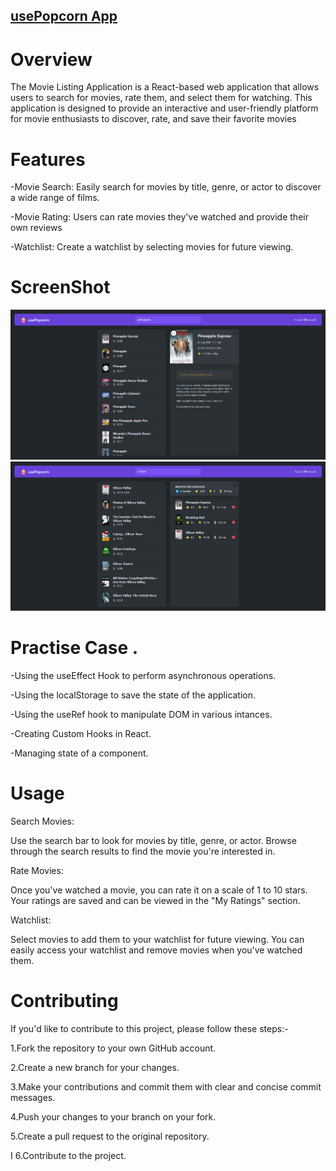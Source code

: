 ## <a href="https://stpk-usepopcorn.netlify.app/">usePopcorn App</a>

# Overview

The Movie Listing Application is a React-based web application that allows users to search for movies, rate them, and select them for watching.
This application is designed to provide an interactive and user-friendly platform for movie enthusiasts to discover, rate, and save their favorite movies

# Features

-Movie Search: Easily search for movies by title, genre, or actor to discover a wide range of films.

-Movie Rating: Users can rate movies they've watched and provide their own reviews

-Watchlist: Create a watchlist by selecting movies for future viewing.

# ScreenShot

![use-popcorn-app](https://github.com/stpkkk/use-popcorn/blob/main/screenshot1.png)
![use-popcorn-app](https://github.com/stpkkk/use-popcorn/blob/main/screenshot2.png)

# Practise Case .

-Using the useEffect Hook to perform asynchronous operations.

-Using the localStorage to save the state of the application.

-Using the useRef hook to manipulate DOM in various intances.

-Creating Custom Hooks in React.

-Managing state of a component.

# Usage

Search Movies:

Use the search bar to look for movies by title, genre, or actor.
Browse through the search results to find the movie you're interested in.

Rate Movies:

Once you've watched a movie, you can rate it on a scale of 1 to 10 stars.
Your ratings are saved and can be viewed in the "My Ratings" section.

Watchlist:

Select movies to add them to your watchlist for future viewing.
You can easily access your watchlist and remove movies when you've watched them.

# Contributing

If you'd like to contribute to this project, please follow these steps:-

1.Fork the repository to your own GitHub account.

2.Create a new branch for your changes.

3.Make your contributions and commit them with clear and concise commit messages.

4.Push your changes to your branch on your fork.

5.Create a pull request to the original repository.

I 6.Contribute to the project.
